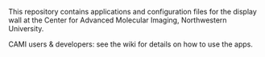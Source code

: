 This repository contains applications and configuration files for the display wall at the Center for Advanced Molecular Imaging, Northwestern University.

CAMI users & developers: see the wiki for details on how to use the apps.
